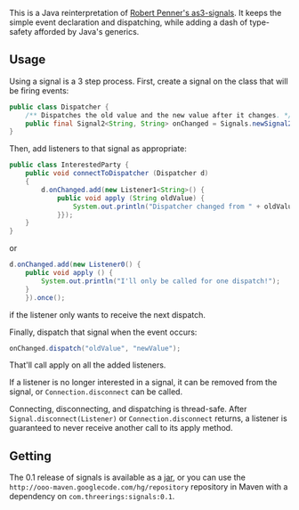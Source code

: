 This is a Java reinterpretation of [Robert Penner's as3-signals](https://github.com/robertpenner/as3-signals). It keeps the simple event declaration and dispatching, while adding a dash of type-safety afforded by Java's generics.

Usage
-----
Using a signal is a 3 step process. First, create a signal on the class that will be firing
events:

```java
public class Dispatcher {
    /** Dispatches the old value and the new value after it changes. */
    public final Signal2<String, String> onChanged = Signals.newSignal2();
}
```

Then, add listeners to that signal as appropriate:

```java
public class InterestedParty {
    public void connectToDispatcher (Dispatcher d)
    {
        d.onChanged.add(new Listener1<String>() {
            public void apply (String oldValue) {
                System.out.println("Dispatcher changed from " + oldValue);
            }});
    }
}
```

or

```java
d.onChanged.add(new Listener0() {
    public void apply () {
        System.out.println("I'll only be called for one dispatch!");
    }
    }).once();
```

if the listener only wants to receive the next dispatch.

Finally, dispatch that signal when the event occurs:

```java
onChanged.dispatch("oldValue", "newValue");
```

That'll call apply on all the added listeners.

If a listener is no longer interested in a signal, it can be removed from the signal, or
`Connection.disconnect` can be called.

Connecting, disconnecting, and dispatching is thread-safe. After `Signal.disconnect(Listener)` or
`Connection.disconnect` returns, a listener is guaranteed to never receive another call to its apply
method.

Getting
-------
The 0.1 release of signals is available as a [jar](http://ooo-maven.googlecode.com/hg/repository/com/threerings/signals/0.1/signals-0.1.jar), or you can use the `http://ooo-maven.googlecode.com/hg/repository` repository in Maven with a dependency on `com.threerings:signals:0.1`.
